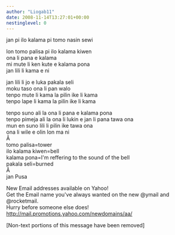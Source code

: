 ```yaml
---
author: "Liogab11"
date: 2008-11-14T13:27:01+00:00
nestinglevel: 0
---
```

jan pi ilo kalama pi tomo nasin sewi  
  
lon tomo palisa pi ilo kalama kiwen  
ona li pana e kalama  
mi mute li ken kute e kalama pona  
jan lili li kama e ni  
  
jan lili li jo e luka pakala seli  
moku taso ona li pan walo  
tenpo mute li kama la pilin ike li kama  
tenpo lape li kama la pilin ike li kama  
  
tenpo suno ali la ona li pana e kalama pona  
tenpo pimeja ali la ona li lukin e jan li pana tawa ona  
mun en suno lili li pilin ike tawa ona  
ona li wile e olin lon ma ni  
Â   
tomo palisa=tower  
ilo kalama kiwen=bell  
kalama pona=I'm reffering to the sound of the bell  
pakala seli=burned  
Â   
jan Pusa  
  
  
New Email addresses available on Yahoo!  
Get the Email name you&#39;ve always wanted on the new @ymail and @rocketmail.  
Hurry before someone else does!  
http://mail.promotions.yahoo.com/newdomains/aa/  
  
\[Non-text portions of this message have been removed\]
